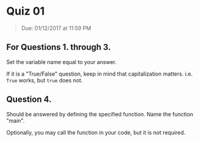 # Quiz 01
> Due: 01/12/2017 at 11:59 PM

## For Questions 1. through 3.
Set the variable name equal to your answer.

If it is a "True/False" question, keep in mind that capitalization matters.
i.e. `True` works, but `true` does not.

## Question 4.
Should be answered by defining the specified function. Name the function "main".

Optionally, you may call the function in your code, but it is not required.
